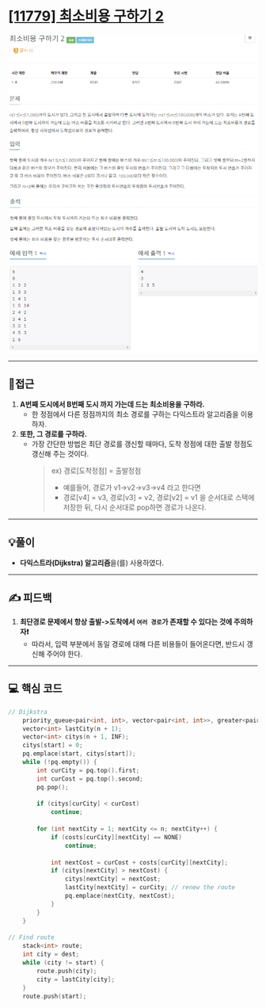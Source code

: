 # [[11779] 최소비용 구하기 2](https://www.acmicpc.net/problem/11779)

![](imgs/1.PNG)
![](imgs/2.PNG)
___
## 🤔접근
1. <b>A번째 도시에서 B번째 도시 까지 가는데 드는 최소비용을 구하라.</b>
	- 한 정점에서 다른 정점까지의 최소 경로를 구하는 다익스트라 알고리즘을 이용하자.
2. <b>또한, 그 경로를 구하라.</b>
	- 가장 간단한 방법은 최단 경로를 갱신할 때마다, 도착 정점에 대한 출발 정점도 갱신해 주는 것이다.
		> ex) 경로[도착정점] = 출발정점
		> - 예를들어, 경로가 v1->v2->v3->v4 라고 한다면
		> - 경로[v4] = v3, 경로[v3] = v2, 경로[v2] = v1 을 순서대로 스택에 저장한 뒤, 다시 순서대로 pop하면 경로가 나온다.
___
## 💡풀이
- <b>다익스트라(Dijkstra) 알고리즘</b>을(를) 사용하였다.
___
## ✍ 피드백
1. <b>최단경로 문제에서 항상 출발->도착에서 `여러 경로`가 존재할 수 있다는 것에 주의하자❗</b>
	- 따라서, 입력 부분에서 동일 경로에 대해 다른 비용들이 들어온다면, 반드시 갱신해 주어야 한다.
___
## 💻 핵심 코드
```c++
// Dijkstra
	priority_queue<pair<int, int>, vector<pair<int, int>>, greater<pair<int, int>>> pq;
	vector<int> lastCity(n + 1);
	vector<int> citys(n + 1, INF);
	citys[start] = 0;
	pq.emplace(start, citys[start]);
	while (!pq.empty()) {
		int curCity = pq.top().first;
		int curCost = pq.top().second;
		pq.pop();

		if (citys[curCity] < curCost)
			continue;

		for (int nextCity = 1; nextCity <= n; nextCity++) {
			if (costs[curCity][nextCity] == NONE)
				continue;

			int nextCost = curCost + costs[curCity][nextCity];
			if (citys[nextCity] > nextCost) {
				citys[nextCity] = nextCost;
				lastCity[nextCity] = curCity; // renew the route
				pq.emplace(nextCity, nextCost);
			}
		}
	}

// Find route
	stack<int> route;
	int city = dest;
	while (city != start) {
		route.push(city);
		city = lastCity[city];
	}
	route.push(start);
```
